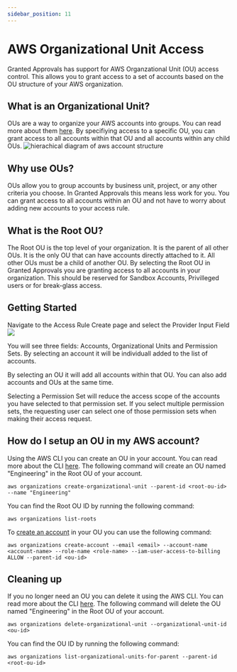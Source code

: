 ```yaml
---
sidebar_position: 11
---
```


# AWS Organizational Unit Access

Granted Approvals has support for AWS Organzational Unit (OU) access control. This allows you to grant access to a set of accounts based on the OU structure of your AWS organization.

## What is an Organizational Unit?

OUs are a way to organize your AWS accounts into groups. You can read more about them [here](https://docs.aws.amazon.com/organizations/latest/userguide/orgs_manage_ous.html). By specifiying access to a specific OU, you can grant access to all accounts within that OU and all accounts within any child OUs.
![hierachical diagram of aws account structure](/img/org-units/structure.png)

## Why use OUs?

OUs allow you to group accounts by business unit, project, or any other criteria you choose. In Granted Approvals this means less work for you. You can grant access to all accounts within an OU and not have to worry about adding new accounts to your access rule.

## What is the Root OU?

The Root OU is the top level of your organization. It is the parent of all other OUs. It is the only OU that can have accounts directly attached to it. All other OUs must be a child of another OU. By selecting the Root OU in Granted Approvals you are granting access to all accounts in your organization. This should be reserved for Sandbox Accounts, Privilleged users or for break-glass access.

## Getting Started

Navigate to the Access Rule Create page and select the Provider Input Field
![](/img/org-units/1.png)

You will see three fields: Accounts, Organizational Units and Permission Sets. By selecting an account it will be individuall added to the list of accounts.

By selecting an OU it will add all accounts within that OU. You can also add accounts and OUs at the same time.

Selecting a Permission Set will reduce the access scope of the accounts you have selected to that permission set. If you select multiple permission sets, the requesting user can select one of those permission sets when making their access request.

## How do I setup an OU in my AWS account?

Using the AWS CLI you can create an OU in your account. You can read more about the CLI [here](https://docs.aws.amazon.com/cli/latest/reference/organizations/create-organizational-unit.html). The following command will create an OU named "Engineering" in the Root OU of your account.

```
aws organizations create-organizational-unit --parent-id <root-ou-id> --name "Engineering"
```

You can find the Root OU ID by running the following command:

```
aws organizations list-roots
```

To [create an account](https://docs.aws.amazon.com/cli/latest/reference/organizations/create-account.html) in your OU you can use the following command:

```
aws organizations create-account --email <email> --account-name <account-name> --role-name <role-name> --iam-user-access-to-billing ALLOW --parent-id <ou-id>
```

## Cleaning up

If you no longer need an OU you can delete it using the AWS CLI. You can read more about the CLI [here](https://docs.aws.amazon.com/cli/latest/reference/organizations/delete-organizational-unit.html). The following command will delete the OU named "Engineering" in the Root OU of your account.

```
aws organizations delete-organizational-unit --organizational-unit-id <ou-id>
```

You can find the OU ID by running the following command:

```
aws organizations list-organizational-units-for-parent --parent-id <root-ou-id>
```
